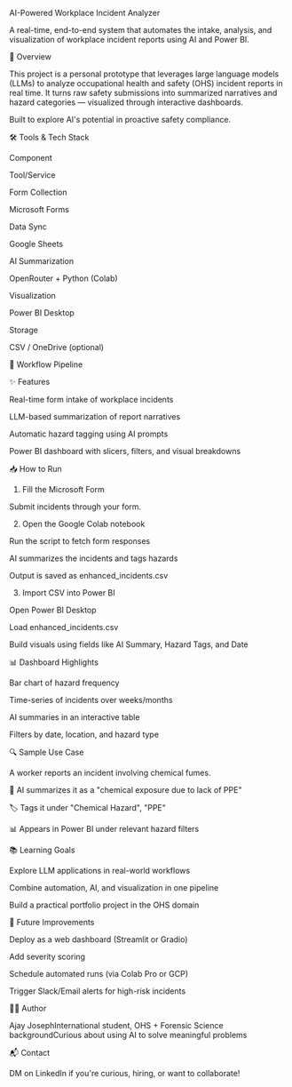 AI-Powered Workplace Incident Analyzer

A real-time, end-to-end system that automates the intake, analysis, and visualization of workplace incident reports using AI and Power BI.

📌 Overview

This project is a personal prototype that leverages large language models (LLMs) to analyze occupational health and safety (OHS) incident reports in real time. It turns raw safety submissions into summarized narratives and hazard categories — visualized through interactive dashboards.

Built to explore AI's potential in proactive safety compliance.

🛠️ Tools & Tech Stack

Component

Tool/Service

Form Collection

Microsoft Forms

Data Sync

Google Sheets

AI Summarization

OpenRouter + Python (Colab)

Visualization

Power BI Desktop

Storage

CSV / OneDrive (optional)

🔄 Workflow Pipeline



✨ Features

Real-time form intake of workplace incidents

LLM-based summarization of report narratives

Automatic hazard tagging using AI prompts

Power BI dashboard with slicers, filters, and visual breakdowns

📥 How to Run

1. Fill the Microsoft Form

Submit incidents through your form.

2. Open the Google Colab notebook

Run the script to fetch form responses

AI summarizes the incidents and tags hazards

Output is saved as enhanced_incidents.csv

3. Import CSV into Power BI

Open Power BI Desktop

Load enhanced_incidents.csv

Build visuals using fields like AI Summary, Hazard Tags, and Date

📊 Dashboard Highlights

Bar chart of hazard frequency

Time-series of incidents over weeks/months

AI summaries in an interactive table

Filters by date, location, and hazard type

🔍 Sample Use Case

A worker reports an incident involving chemical fumes.

🧠 AI summarizes it as a "chemical exposure due to lack of PPE"

🏷️ Tags it under "Chemical Hazard", "PPE"

📊 Appears in Power BI under relevant hazard filters

📚 Learning Goals

Explore LLM applications in real-world workflows

Combine automation, AI, and visualization in one pipeline

Build a practical portfolio project in the OHS domain

🚀 Future Improvements

Deploy as a web dashboard (Streamlit or Gradio)

Add severity scoring

Schedule automated runs (via Colab Pro or GCP)

Trigger Slack/Email alerts for high-risk incidents

🙋‍♂️ Author

Ajay JosephInternational student, OHS + Forensic Science backgroundCurious about using AI to solve meaningful problems

📬 Contact

DM on LinkedIn if you're curious, hiring, or want to collaborate!

